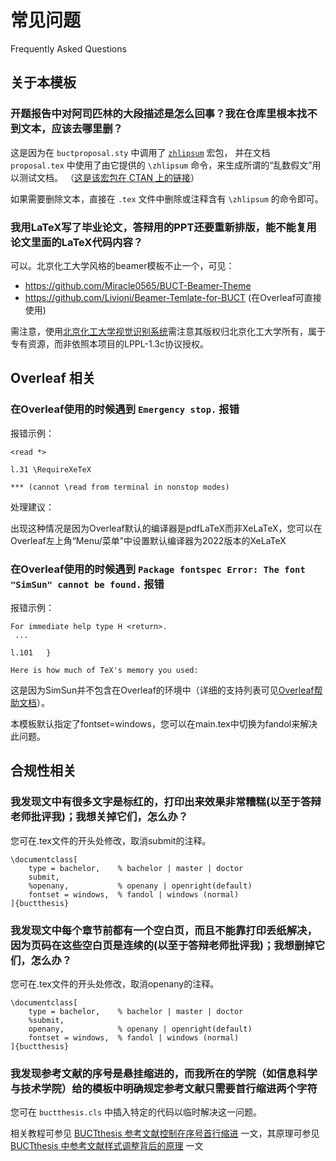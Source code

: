 # 常见问题
Frequently Asked Questions

## 关于本模板

### 开题报告中对阿司匹林的大段描述是怎么回事？我在仓库里根本找不到文本，应该去哪里删？

这是因为在 `buctproposal.sty` 中调用了 [`zhlipsum`](https://github.com/CTeX-org/zhlipsum) 宏包，
并在文档 `proposal.tex` 中使用了由它提供的 `\zhlipsum` 命令，来生成所谓的“乱数假文”用以测试文档。
（[这是该宏包在 CTAN 上的链接](https://ctan.org/pkg/zhlipsum)）

如果需要删除文本，直接在 `.tex` 文件中删除或注释含有 `\zhlipsum` 的命令即可。

### 我用LaTeX写了毕业论文，答辩用的PPT还要重新排版，能不能复用论文里面的LaTeX代码内容？

可以。北京化工大学风格的beamer模板不止一个，可见：

* https://github.com/Miracle0565/BUCT-Beamer-Theme
* https://github.com/Livioni/Beamer-Temlate-for-BUCT (在Overleaf可直接使用)

需注意，使用[北京化工大学视觉识别系统](https://www.buct.edu.cn/xywh_11378/list.htm#)需注意其版权归北京化工大学所有，属于专有资源，而非依照本项目的LPPL-1.3c协议授权。

## Overleaf 相关

### 在Overleaf使用的时候遇到 `Emergency stop.` 报错

报错示例：

```
<read *> 
         
l.31 \RequireXeTeX
                  
*** (cannot \read from terminal in nonstop modes)
```

处理建议：

出现这种情况是因为Overleaf默认的编译器是pdfLaTeX而非XeLaTeX，您可以在Overleaf左上角“Menu/菜单”中设置默认编译器为2022版本的XeLaTeX

### 在Overleaf使用的时候遇到 `Package fontspec Error: The font "SimSun" cannot be found.` 报错

报错示例：

```
For immediate help type H <return>.
 ...                                              
                                                  
l.101   }
          
Here is how much of TeX's memory you used:
```

这是因为SimSun并不包含在Overleaf的环境中（详细的支持列表可见[Overleaf帮助文档](https://www.overleaf.com/learn/latex/Questions/Which_OTF_or_TTF_fonts_are_supported_via_fontspec%3F#Chinese)）。

本模板默认指定了fontset=windows，您可以在main.tex中切换为fandol来解决此问题。

## 合规性相关

### 我发现文中有很多文字是标红的，打印出来效果非常糟糕(以至于答辩老师批评我)；我想关掉它们，怎么办？

您可在.tex文件的开头处修改，取消submit的注释。

```
\documentclass[
	type = bachelor,	% bachelor | master | doctor
	submit,
	%openany,			% openany | openright(default)
	fontset = windows,  % fandol | windows (normal)
]{buctthesis}
```

### 我发现文中每个章节前都有一个空白页，而且不能靠打印丢纸解决，因为页码在这些空白页是连续的(以至于答辩老师批评我)；我想删掉它们，怎么办？

您可在.tex文件的开头处修改，取消openany的注释。

```
\documentclass[
	type = bachelor,	% bachelor | master | doctor
	%submit,
	openany,			% openany | openright(default)
	fontset = windows,  % fandol | windows (normal)
]{buctthesis}
```

### 我发现参考文献的序号是悬挂缩进的，而我所在的学院（如信息科学与技术学院）给的模板中明确规定参考文献只需要首行缩进两个字符

您可在 `buctthesis.cls` 中插入特定的代码以临时解决这一问题。

相关教程可参见 [BUCTthesis 参考文献控制在序号首行缩进](https://telegra.ph/BUCTthesis-%E5%8F%82%E8%80%83%E6%96%87%E7%8C%AE%E6%8E%A7%E5%88%B6%E5%9C%A8%E5%BA%8F%E5%8F%B7%E9%A6%96%E8%A1%8C%E7%BC%A9%E8%BF%9B-05-08) 一文，其原理可参见 [BUCTthesis 中参考文献样式调整背后的原理](https://telegra.ph/BUCTthesis-%E4%B8%AD%E5%8F%82%E8%80%83%E6%96%87%E7%8C%AE%E6%A0%B7%E5%BC%8F%E8%B0%83%E6%95%B4%E8%83%8C%E5%90%8E%E7%9A%84%E5%8E%9F%E7%90%86-05-08) 一文
